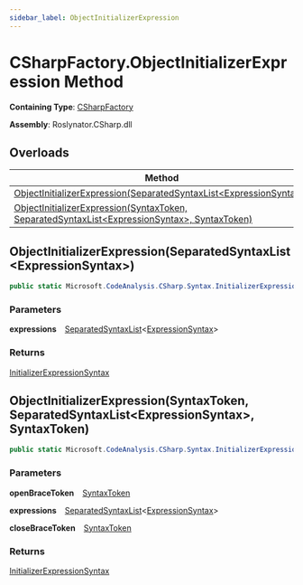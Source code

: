 ```yaml
---
sidebar_label: ObjectInitializerExpression
---
```


# CSharpFactory\.ObjectInitializerExpression Method

**Containing Type**: [CSharpFactory](../index.md)

**Assembly**: Roslynator\.CSharp\.dll

## Overloads

| Method | Summary |
| ------ | ------- |
| [ObjectInitializerExpression(SeparatedSyntaxList&lt;ExpressionSyntax&gt;)](#1011671945) | |
| [ObjectInitializerExpression(SyntaxToken, SeparatedSyntaxList&lt;ExpressionSyntax&gt;, SyntaxToken)](#358178625) | |

<a id="1011671945"></a>

## ObjectInitializerExpression\(SeparatedSyntaxList&lt;ExpressionSyntax&gt;\) 

```csharp
public static Microsoft.CodeAnalysis.CSharp.Syntax.InitializerExpressionSyntax ObjectInitializerExpression(Microsoft.CodeAnalysis.SeparatedSyntaxList<Microsoft.CodeAnalysis.CSharp.Syntax.ExpressionSyntax> expressions = default)
```

### Parameters

**expressions** &ensp; [SeparatedSyntaxList](https://docs.microsoft.com/en-us/dotnet/api/microsoft.codeanalysis.separatedsyntaxlist-1)&lt;[ExpressionSyntax](https://docs.microsoft.com/en-us/dotnet/api/microsoft.codeanalysis.csharp.syntax.expressionsyntax)&gt;

### Returns

[InitializerExpressionSyntax](https://docs.microsoft.com/en-us/dotnet/api/microsoft.codeanalysis.csharp.syntax.initializerexpressionsyntax)

<a id="358178625"></a>

## ObjectInitializerExpression\(SyntaxToken, SeparatedSyntaxList&lt;ExpressionSyntax&gt;, SyntaxToken\) 

```csharp
public static Microsoft.CodeAnalysis.CSharp.Syntax.InitializerExpressionSyntax ObjectInitializerExpression(Microsoft.CodeAnalysis.SyntaxToken openBraceToken, Microsoft.CodeAnalysis.SeparatedSyntaxList<Microsoft.CodeAnalysis.CSharp.Syntax.ExpressionSyntax> expressions, Microsoft.CodeAnalysis.SyntaxToken closeBraceToken)
```

### Parameters

**openBraceToken** &ensp; [SyntaxToken](https://docs.microsoft.com/en-us/dotnet/api/microsoft.codeanalysis.syntaxtoken)

**expressions** &ensp; [SeparatedSyntaxList](https://docs.microsoft.com/en-us/dotnet/api/microsoft.codeanalysis.separatedsyntaxlist-1)&lt;[ExpressionSyntax](https://docs.microsoft.com/en-us/dotnet/api/microsoft.codeanalysis.csharp.syntax.expressionsyntax)&gt;

**closeBraceToken** &ensp; [SyntaxToken](https://docs.microsoft.com/en-us/dotnet/api/microsoft.codeanalysis.syntaxtoken)

### Returns

[InitializerExpressionSyntax](https://docs.microsoft.com/en-us/dotnet/api/microsoft.codeanalysis.csharp.syntax.initializerexpressionsyntax)

